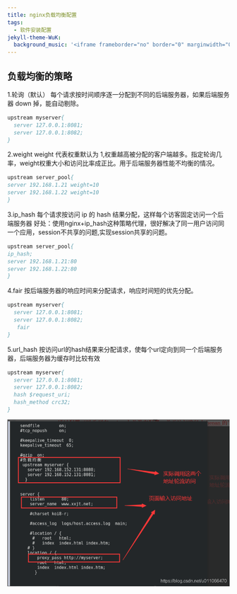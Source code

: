 ```yaml
---
title: nginx负载均衡配置
tags:
  - 软件安装配置
jekyll-theme-WuK:
  background_music: '<iframe frameborder="no" border="0" marginwidth="0" marginheight="0" width=100% height=86 src="//music.163.com/outchain/player?type=2&id=27876158&auto=0&height=66"></iframe>'
---
```


## 负载均衡的策略
1.轮询（默认）
每个请求按时间顺序逐一分配到不同的后端服务器，如果后端服务器 down 掉，能自动剔除。
```p
upstream myserver{
  server 127.0.0.1:8081;
  server 127.0.0.1:8082;
}
```

2.weight
weight 代表权重默认为 1,权重越高被分配的客户端越多。指定轮询几率，weight权重大小和访问比率成正比。用于后端服务器性能不均衡的情况。
```p
upstream server_pool{
server 192.168.1.21 weight=10
server 192.168.1.22 weight=10
}
```

3.ip_hash
每个请求按访问 ip 的 hash 结果分配，这样每个访客固定访问一个后端服务器
好处：使用nginx+ip_hash这种策略代理，很好解决了同一用户访问同一个应用，session不共享的问题,实现session共享的问题。
```p
upstream server_pool{
ip_hash;
server 192.168.1.21:80
server 192.168.1.22:80
}
```

4.fair 
按后端服务器的响应时间来分配请求，响应时间短的优先分配。
```p
upstream myserver{
  server 127.0.0.1:8081;
  server 127.0.0.1:8082;
   fair
}
```

5.url_hash
按访问url的hash结果来分配请求，使每个url定向到同一个后端服务器，后端服务器为缓存时比较有效
```p
upstream myserver{
  server 127.0.0.1:8081;
  server 127.0.0.1:8082;
  hash $request_uri;
  hash_method crc32;
}
```

![](/image/nginx/20210507145056727.png)

